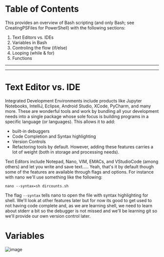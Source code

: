 # Table of Contents
This provides an overview of Bash scripting (and only Bash; see CreatingPSFiles for PowerShell) with the following sections:

  1. Text Editors vs. IDEs
  2. Variables in Bash
  3. Controling the flow (if/else)
  4. Looping (while & for)
  5. Functions

---
---

# Text Editor vs. IDE

Integrated Development Environments include products like Jupyter Notebooks, IntelliJ, Eclipse, Android Studio, XCode, PyCharm, and many more. These are wonderful tools and work by bundling all your development needs into a single package whose sole focus is building programs in a specific language (or languages). This allows it to add:
  - built-in debuggers
  - Code Completion and Syntax highlighting
  - Version Controls
  - Refactoring tools
by default. However, adding these features carries a lot of weight (both in storage and processing needs).

Text Editors include Notepad, Nano, VIM, EMACs, and VStudioCode (among others) and let you write and save text..... Yeah, that's it by default though some of the features are available through flags and options. For instance with nano we'll use something like the following:

    nano --syntax=sh dircounts.sh
    
The flag `--syntax` tells nano to open the file with syntax highlighting for shell. We'll look at other features later but for now its good to get used to not having code complete and, as we are learning shell, we need to learn about stderr a bit so the debugger is not missed and we'll be learning git so we'll provide our own version control later.
  
# Variables

![image](https://user-images.githubusercontent.com/8454537/203440541-88a9f8f2-78e2-4b23-be8f-b3cd32cfc8fb.png)

